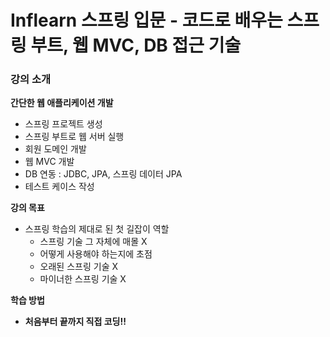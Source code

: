 # **Inflearn 스프링 입문 - 코드로 배우는 스프링 부트, 웹 MVC, DB 접근 기술**

### **강의 소개**
**간단한 웹 애플리케이션 개발**
- 스프링 프로젝트 생성
- 스프링 부트로 웹 서버 실행
- 회원 도메인 개발
- 웹 MVC 개발
- DB 연동 : JDBC, JPA, 스프링 데이터 JPA
- 테스트 케이스 작성

**강의 목표**
- 스프링 학습의 제대로 된 첫 길잡이 역할
	- 스프링 기술 그 자체에 매몰 X
	- 어떻게 사용해야 하는지에 초점
	- 오래된 스프링 기술 X
	- 마이너한 스프링 기술 X

**학습 방법**
- **처음부터 끝까지 직접 코딩!!**




